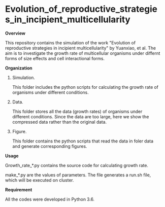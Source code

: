 # Evolution_of_reproductive_strategies_in_incipient_multicellularity

**Overview**

This repository contains the simulation of the work "Evolution of reproductive strategies in incipient multicellularity" by Yuanxiao, et al.
The aim is to investigate the growth rate of multicellular organisms under differnt forms of size effects and cell interactional forms.

**Organization**

1. Simulation.
 
      This folder includes the python scripts for calculating the growth rate of organisms under different conditions.

2. Data.

      This folder stores all the data (growth rates) of organisms under different conditions. Since the data are too large, here we show the compressed data rather than the original data.

3. Figure.

      This folder contains the python scripts that read the data in foler data and generate corresponding figures.

**Usage**

Growth_rate_*.py contains the source code for calculating growth rate.

make_*.py are the values of parameters. The file generates a run.sh file, which will be executed on cluster.

**Requirement**

All the codes were developed in Python 3.6.
